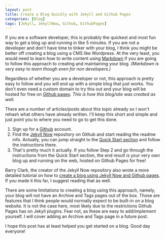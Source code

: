 ```yaml
---
layout: post
title: Create a Blog Quickly with Jekyll and Github Pages
categories: [Blog]
tags: [Jekyll, JekyllNow, Github, GithubPages]
---
```

If you are a software developer, this is probably the quickest and most fun way to get a blog up and running in like 5 minutes. 
If you are not a developer and don't have time to tinker with your blog, I think you might be better off creating a blog using a CMS like 
Wordpress. At the very least, you would need to learn how to write content using 
[Markdown](https://github.com/adam-p/markdown-here/wiki/Markdown-Cheatsheet) if you are going to follow this approach to 
creating and maintaining your blog. *(Markdown is very easy to learn though even for non developers.)*

Regardless of whether you are a developer or not, this approach is pretty easy to follow and you will end up with a simple blog that just 
works. You don't even need a custom domain to try this out and your blog will be hosted for free on [Github pages](https://pages.github.com/). *This is how this blog/site was created as well.*

There are a number of articles/posts about this topic already so I won't rehash what others have already written. I'll keep this short 
and simple and just point you to where you need to go to get this done.

1. Sign up for a [Github](https://github.com/) account. 
2. Find the [Jekyll Now](https://github.com/barryclark/jekyll-now) repository on Github and start reading the readme info. Actually, you 
can jump straight to the [Quick Start section](https://github.com/barryclark/jekyll-now#quick-start) and follow the instructions there.
3. That's pretty much it actually. If you follow Step 2 and go through the instructions from the Quick Start section, the end result is 
your very own blog up and running on the web, hosted on Github Pages for free!

Barry Clark, the creator of the Jekyll Now repository also wrote a more detailed tutorial on how to [create a blog using Jekyll Now and Github 
pages](http://www.smashingmagazine.com/2014/08/01/build-blog-jekyll-github-pages/). If you made it this far, I suggest reading that as well.

There are some limitations to creating a blog using this approach, namely, your blog will not have an Archive and Tags pages out of the 
box. Those are features that I think people would normally expect to be built-in on a blog website. It is not the case here, most likely 
due to the restrictions Github Pages has on Jekyll plugins. Fear not, as these are easy to add/implement yourself. I will cover adding an 
Archive and Tags page in a future post.

I hope this post has at least helped you get started on a blog. Good day everyone!
